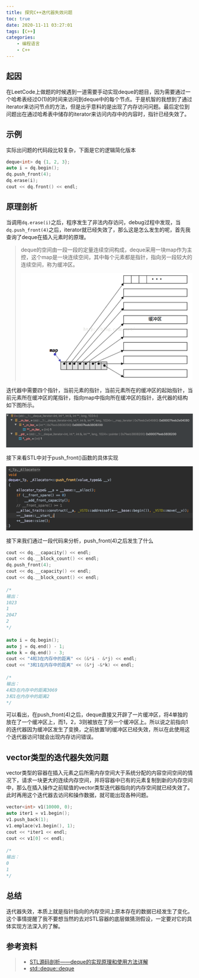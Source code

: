 ```yaml
---
title: 探究C++迭代器失效问题
toc: true
date: 2020-11-11 03:27:01
tags: [C++]
categories:
    - 编程语言
    - C++
---
```


## 起因

在LeetCode上做题的时候遇到一道需要手动实现deque的题目，因为需要通过一个哈希表经过O(1)的时间来访问到deque中的每个节点。于是机智的我想到了通过iterator来访问节点的方法，但是出乎意料的是出现了内存访问问题。最后定位到问题出在通过哈希表中储存的iterator来访问内存中的内容时，指针已经失效了。

## 示例

实际出问题的代码段比较复杂，下面是它的逻辑简化版本

```cpp
deque<int> dq {1, 2, 3};
auto i = dq.begin();
dq.push_front(4);
dq.erase(i);
cout << dq.front() << endl;
```

## 原理剖析

当调用`dq.erase(i)`之后，程序发生了非法内存访问，debug过程中发现，当`dq.push_front(4)`之后，iterator就已经失效了，那么这是怎么发生的呢，首先我查询了deque在插入元素时的原理。

> deque的空间由一段一段的定量连续空间构成，deque采用一块map作为主控，这个map是一块连续空间，其中每个元素都是指针，指向另一段较大的连续空间，称为缓冲区。
>
> ![img](./探究C-迭代器失效问题/memory.png)

迭代器中需要四个指针，当前元素的指针，当前元素所在的缓冲区的起始指针，当前元素所在缓冲区的尾指针，指向map中指向所在缓冲区的指针，迭代器的结构如下图所示。

![img](./探究C-迭代器失效问题/iterator_structure.png)

接下来看STL中对于push_front()函数的具体实现

![img](探究C-迭代器失效问题/push_front.png)

接下来我们通过一段代码来分析，push_front(4)之后发生了什么

```cpp
cout << dq.__capacity() << endl;
cout << dq.__block_count() << endl;
dq.push_front(4);
cout << dq.__capacity() << endl;
cout << dq.__block_count() << endl;

/*
输出：
1023
1
2047
2
*/

auto i = dq.begin();
auto j = dq.end() - 1;
auto k = dq.end() - 3;
cout << "4和3在内存中的距离" << (&*i - &*j) << endl;
cout << "3和1在内存中的距离" << (&*j -&*k) << endl;

/*
输出：
4和3在内存中的距离3069
3和1在内存中的距离2
*/
```

可以看出，在push_front(4)之后，deque直接又开辟了一片缓冲区，将4单独的放在了一个缓冲区上，而1，2，3则被放在了另一个缓冲区上。所以说之前指向1的迭代器因为缓冲区发生了变换，之前放置1的缓冲区已经失效，所以在此使用这个迭代器访问1就会出现内存访问错误。

## vector类型的迭代器失效问题

vector类型的容器在插入元素之后所需内存空间大于系统分配的内容空间空间的情况下，请求一块更大的连续内存空间，并将容器中已有的元素复制到新的内存空间中，那么在插入操作之前赋值的vector类型迭代器指向的内存空间就已经失效了。此时再用这个迭代器去访问和操作数据，就可能出现各种问题。

```cpp
vector<int> v1(10000, 0);
auto iter1 = v1.begin();
v1.push_back(1);
v1.emplace(v1.begin(), 1);
cout << *iter1 << endl;
cout << v1[0] << endl;

/*
输出：
0
1
*/
```

## 总结

迭代器失效，本质上就是指针指向的内存空间上原本存在的数据已经发生了变化。这个事情提醒了我不要想当然的去对STL容器的底层做猜测假设，一定要对它的具体实现方法深入的了解。

## 参考资料

> - [STL源码剖析——deque的实现原理和使用方法详解](https://blog.csdn.net/baidu_28312631/article/details/48000123)
> - [std::deque::deque](http://www.cplusplus.com/reference/deque/deque/)
